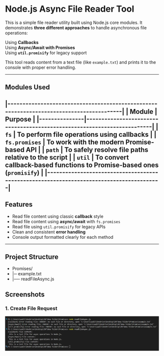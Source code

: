 #  Node.js Async File Reader Tool

This is a simple file reader utility built using Node.js core modules. It demonstrates **three different approaches** to handle asynchronous file operations:

Using **Callbacks**  
Using **Async/Await with Promises**  
Using **`util.promisify`** for legacy support  

This tool reads content from a text file (like `example.txt`) and prints it to the console with proper error handling.

---

##  Modules Used
|-----------------------------------------------------------------------------------------|
| Module        | Purpose                                                                 |
|---------------|-------------------------------------------------------------------------|
| `fs`          | To perform file operations using callbacks                              |
| `fs.promises` | To work with the modern Promise-based API                               |
| `path`        | To safely resolve file paths relative to the script                     |
| `util`        | To convert callback-based functions to Promise-based ones (`promisify`) |
|-----------------------------------------------------------------------------------------|
---

## Features

- Read file content using classic **callback** style  
- Read file content using **async/await** with `fs.promises`  
- Read file using `util.promisify` for legacy APIs  
- Clean and consistent **error handling**  
- Console output formatted clearly for each method

---

## Project Structure

- Promises/
- |─ example.txt       
- |── readFileAsync.js    


## Screenshots 
### 1. Create File Request
![Create File Screenshot](./image.png)